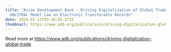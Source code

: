 ```yaml
---
title: "Asian Development Bank - Driving Digitalization of Global Trade:
  UNCITRAL Model Law on Electronic Transferable Records"
date: 2024-01-11T03:16:02.372Z
thumbnail: https://www.adb.org/publications/driving-digitalization-global-trade
---
```

R﻿ead more at [https://www.adb.org/publications/driving-digitalization-global-trade ](https://www.adb.org/publications/driving-digitalization-global-trade)